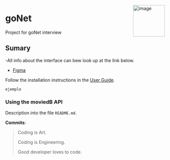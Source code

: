 <a href="https://digimatweb.github.io"><img src="https://digimatweb.github.io/img/logo.png" alt="image" align="right" width="100"></a>
# goNet
Project for goNet interview

## Sumary 
-All info about the interface can bew look up at the link below.
- [Figma](https://www.figma.com/file/CTkb0YG2cdRwseYFxViMWA/Untitled?node-id=0%3A1)

Follow the installation instructions in the [User Guide](https://docs.aplus-framework.com/guides/projects/app/index.html).

```
ejemplo 
```

### Using the moviedB API
Description into the file `README.md`.

**Commits**:
> Coding is Art.
>
> Coding is Engineering.
>
> Good developer loves to code.
>
